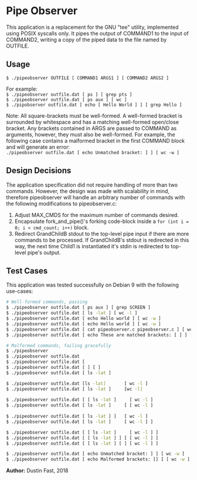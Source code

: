 # Pipe Observer

This application is a replacement for the GNU "tee" utility, implemented 
using POSIX syscalls only. It pipes the output of COMMAND1 to the input of
COMMAND2, writing a copy of the piped data to the file named by OUTFILE.

## Usage

`$ ./pipeobserver OUTFILE [ COMMAND1 ARGS1 ] [ COMMAND2 ARGS2 ]`

For example:  
`$ ./pipeobserver outfile.dat [ ps ] [ grep pts ]`  
`$ ./pipeobserver outfile.dat [ ps aux ] [ wc ]`  
`$ ./pipobserver outfile.dat [ echo [ Hello World ] ] [ grep Hello ]`

Note: All square-brackets must be well-formed. A well-formed bracket is surrounded by whitespace and has a matching well-formed open/close bracket. Any brackets contained in ARGS are passed to COMMAND as arguments, however, they must also be well-formed. For example, the following case contains a malformed bracket in the first COMMAND block and will generate an error:  
`./pipeobserver outfile.dat [ echo Unmatched bracket: ] ] [ wc -w ]`

## Design Decisions

The application specification did not require handling of more than two commands. However, the design was made with scalability in mind, therefore pipeobserver will handle an arbitrary number of commands with the following modifications to pipeobserver.c:

1. Adjust MAX_CMDS for the maximum number of commands desired.
2. Encapsulate fork_and_pipe()'s forking code-block inside a `for (int i = 0; i < cmd_count; i++)` block.
3. Redirect GrandChildB stdout to the top-level pipe input if there are more commands to be processed. If GrandChildB's stdout is redirected in this way, the next time Child1 is instantiated it's stdin is redirected to top-level pipe's output.

## Test Cases
This application was tested successfully on Debian 9 with the following use-cases:

``` bash
# Well-formed commands, passing
$ ./pipeobserver outfile.dat [ ps aux ] [ grep SCREEN ]
$ ./pipeobserver outfile.dat [ ls -lat ] [ wc -l ]
$ ./pipeobserver outfile.dat [ echo Hello world ] [ wc -w ]
$ ./pipeobserver outfile.dat [ echo Hello world ] [ wc -w ]
$ ./pipeobserver outfile.dat [ cat pipeobserver.c pipeobserver.c ] [ wc -l ]
$ ./pipeobserver outfile.dat [ echo These are matched brackets: [ ] ] [ wc -w ]

# Malformed commands, failing gracefully
$ ./pipeobserver
$ ./pipeobserver outfile.dat
$ ./pipeobserver outfile.dat [
$ ./pipeobserver outfile.dat [ ] [ ]
$ ./pipeobserver outfile.dat [ ls -lat ]

$ ./pipeobserver outfile.dat [ls -lat]       [ wc -l ]
$ ./pipeobserver outfile.dat [ ls -lat ]     [wc -l]
  
$ ./pipeobserver outfile.dat [ [ ls -lat ]     [ wc -l ]
$ ./pipeobserver outfile.dat [ ls -lat ]     [ [ wc -l ]
 
$ ./pipeobserver outfile.dat [ ls -lat ] ]   [ wc -l ]
$ ./pipeobserver outfile.dat [ ls -lat ]     [ wc -l ] ]

$ ./pipeobserver outfile.dat [ [ ls -lat ]     [ wc -l ] ]
$ ./pipeobserver outfile.dat [ [ ls -lat ] ] [ [ wc -l ] ]
$ ./pipeobserver outfile.dat [ [ ls -lat ] [ ] [ wc -l ] ]

$ ./pipeobserver outfile.dat [ echo Unmatched bracket: ] ] [ wc -w ]
$ ./pipeobserver outfile.dat [ echo Malformed brackets: [] ] [ wc -w ]

```

__Author:__ Dustin Fast, 2018